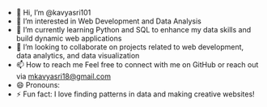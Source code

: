 - 👋 Hi, I’m @kavyasri101
- 👀 I’m interested in Web Development and Data Analysis
- 🌱 I’m currently learning Python and SQL to enhance my data skills and build dynamic web applications
- 💞️ I’m looking to collaborate on projects related to web development, data analytics, and data visualization
- 📫 How to reach me  Feel free to connect with me on GitHub or reach out via mkavyasri18@gmail.com
- 😄 Pronouns: 
- ⚡ Fun fact:  I love finding patterns in data and making creative websites!

<!---
kavyasri101/kavyasri101 is a ✨ special ✨ repository because its `README.md` (this file) appears on your GitHub profile.
You can click the Preview link to take a look at your changes.
--->
